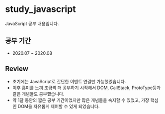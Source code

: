 # study_javascript

JavaScript 공부 내용입니다.

## 공부 기간
- 2020.07 ~ 2020.08

## Review
- 초기에는 JavaScript로 간단한 이벤트 연결만 가능했었습니다.
- 이후 흥미를 느껴 조금씩 더 공부하기 시작해서 DOM, CallStack, ProtoType등과 같은 개념들도 공부했습니다.
- 약 1달 동안의 짧은 공부 기간이었지만 많은 개념들을 숙지할 수 있었고, 가장 핵심인 DOM을 자유롭게 제어할 수 있게 되었습니다. 
